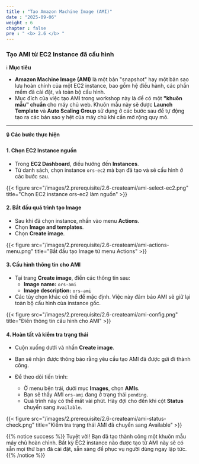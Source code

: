 ```yaml
---
title : "Tạo Amazon Machine Image (AMI)"
date : "2025-09-06"
weight : 6
chapter : false
pre : " <b> 2.6 </b> "
---
```


### Tạo AMI từ EC2 Instance đã cấu hình

ℹ️ **Mục tiêu**

*   **Amazon Machine Image (AMI)** là một bản "snapshot" hay một bản sao lưu hoàn chỉnh của một EC2 instance, bao gồm hệ điều hành, các phần mềm đã cài đặt, và toàn bộ cấu hình.
*   Mục đích của việc tạo AMI trong workshop này là để có một **"khuôn mẫu" chuẩn** cho máy chủ web. Khuôn mẫu này sẽ được **Launch Template** và **Auto Scaling Group** sử dụng ở các bước sau để tự động tạo ra các bản sao y hệt của máy chủ khi cần mở rộng quy mô.

---

🔒 **Các bước thực hiện**

#### **1. Chọn EC2 Instance nguồn**

*   Trong **EC2 Dashboard**, điều hướng đến **Instances**.
*   Từ danh sách, chọn instance `ors-ec2` mà bạn đã tạo và sẽ cấu hình ở các bước sau.

{{< figure src="/images/2.prerequisite/2.6-createami/ami-select-ec2.png" title="Chọn EC2 instance ors-ec2 làm nguồn" >}}

#### **2. Bắt đầu quá trình tạo Image**

*   Sau khi đã chọn instance, nhấn vào menu **Actions**.
*   Chọn **Image and templates**.
*   Chọn **Create image**.

{{< figure src="/images/2.prerequisite/2.6-createami/ami-actions-menu.png" title="Bắt đầu tạo Image từ menu Actions" >}}

#### **3. Cấu hình thông tin cho AMI**

*   Tại trang **Create image**, điền các thông tin sau:
    *   **Image name:** `ors-ami`
    *   **Image description:** `ors-ami`
*   Các tùy chọn khác có thể để mặc định. Việc này đảm bảo AMI sẽ giữ lại toàn bộ cấu hình của instance gốc.

{{< figure src="/images/2.prerequisite/2.6-createami/ami-config.png" title="Điền thông tin cấu hình cho AMI" >}}

#### **4. Hoàn tất và kiểm tra trạng thái**

*   Cuộn xuống dưới và nhấn **Create image**.
*   Bạn sẽ nhận được thông báo rằng yêu cầu tạo AMI đã được gửi đi thành công.


*   Để theo dõi tiến trình:
    *   Ở menu bên trái, dưới mục **Images**, chọn **AMIs**.
    *   Bạn sẽ thấy AMI `ors-ami` đang ở trạng thái `pending`.
    *   Quá trình này có thể mất vài phút. Hãy đợi cho đến khi cột **Status** chuyển sang `Available`.

{{< figure src="/images/2.prerequisite/2.6-createami/ami-status-check.png" title="Kiểm tra trạng thái AMI đã chuyển sang Available" >}}

{{% notice success %}}
Tuyệt vời! Bạn đã tạo thành công một khuôn mẫu máy chủ hoàn chỉnh. Bất kỳ EC2 instance nào được tạo từ AMI này sẽ có sẵn mọi thứ bạn đã cài đặt, sẵn sàng để phục vụ người dùng ngay lập tức.
{{% /notice %}}